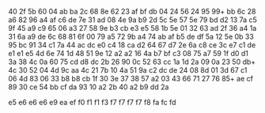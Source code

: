 40
2f  5b
60
04	ab  ba
2c
68  8e
62
23	af  bf	db
04
24	56
24
95  99+ bb
6c
28  a6
82
96  a4	af	c6  de
7e
31  ad
08
4e  9a	b9
2d
5c  5e
57
5e	79	bd	d2
13
7a  c5
9f
45	a9	c9
65
06  a3
27
58	9e  b3	cb	e3  e5
58
1b	5e
01
32	63  ad
2f
36  a4
1a
31	6a	a9	de
6c
68  81
6f
00	79	a5
72
9b	a4
74
ab	af	b5	de	df
5a
12  5e
0b
33	95	bc
91
34  c1
7a
44	ac  dc  e0
c4
18	ca
d2
64  67  d7
2e
6a  c8
ce
3c	e7  c1	de  e1  e1	e5
4d
6e  74
1d
48	51  9e
12
a2	a2
16
4a  b7	bf	c3
08
75  a7
59
1f	d0	d1
3a
38	4c
0a
60	75	cd	d8	dc
2b
26  90
0c
52	63	cc
1a
1d  2a
09
0a	23	50  db+
4c
30	52
04
4d	9c	aa
4c
21	7b
10
4a	51	9a	c2	dc  de
24
08  8d
01
3d  67  c1
06
4d  83
06
33	b8	b8	cb
1f
30  3e
37
38	57	a2
03
43  66
71
27  76	85+ ae  cf
89
30	ce
54
bb	cf  da
93
10	a2
2b
40	a2	b9	dd
2a

e5
e6  e6  e6
e9
ea
ef
f0
f1  f1
f3
f7  f7  f7	f7
f8
fa
fc
fd
